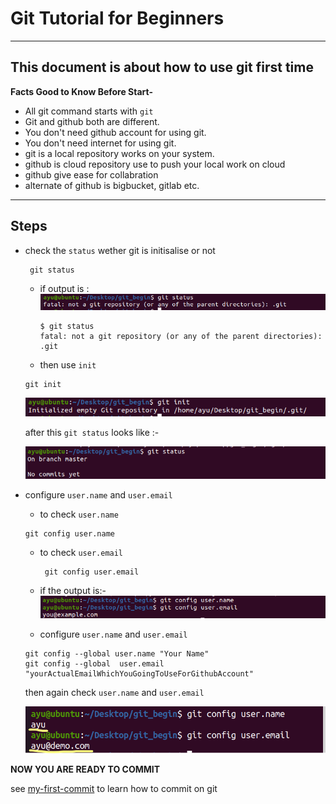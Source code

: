 # Git Tutorial for Beginners 
---
**This document is about how to use git first time** 
---
__Facts Good to Know Before Start-__ 
+ All git command starts with `git`
+ Git and github both are different.
+ You don't need github account for using git.
+ You don't need internet for using git.
+ git is a local repository works on your system. 
+ github is cloud repository use to push your local work on cloud
+ github give ease for collabration
+ alternate of github is bigbucket, gitlab etc.
---

## Steps
+ check the `status` wether git is initisalise or not 
    ```git
     git status
    ```
    + if output is :
    ![git status output](https://github.com/ayulearn/git-practice/blob/main/Screenshot%202022-01-05%20105957.png)
      ```git
      $ git status
      fatal: not a git repository (or any of the parent directories): .git
      ```
    + then use `init`
     ```git
     git init
     ```
   
    ![git init output](https://github.com/ayulearn/git-practice/blob/main/Screenshot%202022-01-05%20111014.png)
    
    after this `git status` looks like :-
    
    ![git status](https://github.com/ayulearn/git-practice/blob/main/3.png)
    
+ configure `user.name` and `user.email`

    + to check `user.name`
     ```git 
     git config user.name
     ```
     + to check `user.email`
      
          ```git
           git config user.email
          ```
     + if the output is:-
    ![user name output](https://github.com/ayulearn/git-practice/blob/main/4.png)
    
     + configure `user.name` and `user.email`
     ```git
     git config --global user.name "Your Name"
     git config --global  user.email "yourActualEmailWhichYouGoingToUseForGithubAccount"
     ```
     then again check `user.name` and `user.email`
     
     ![output](https://github.com/ayulearn/git-practice/blob/main/5.png)
     
   
**NOW YOU ARE READY TO COMMIT**
     
see [my-first-commit](https://github.com/ayulearn/my-first-commit) to learn how to commit on git

 

